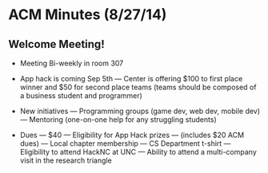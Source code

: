# ACM Minutes (8/27/14)

## Welcome Meeting!

- Meeting Bi-weekly in room 307
- App hack is coming Sep 5th
— Center is offering $100 to first place winner and $50 for second place teams (teams should be 
composed of a business student and programmer)

- New initiatives 
— Programming groups (game dev, web dev, mobile dev)
— Mentoring (one-on-one help for any struggling students)

- Dues 
— $40
— Eligibility for App Hack prizes
— (includes $20 ACM dues)
— Local chapter membership
— CS Department t-shirt
— Eligibility to attend HackNC at UNC
— Ability to attend a multi-company visit in the research triangle
  
